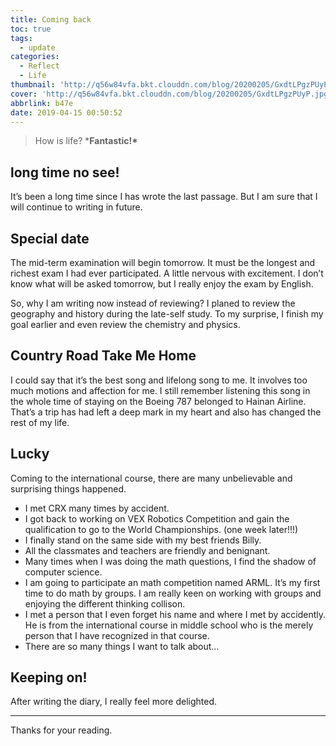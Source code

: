 ```yaml
---
title: Coming back
toc: true
tags:
  - update
categories:
  - Reflect
  - Life
thumbnail: 'http://q56w84vfa.bkt.clouddn.com/blog/20200205/GxdtLPgzPUyP.jpg'
cover: 'http://q56w84vfa.bkt.clouddn.com/blog/20200205/GxdtLPgzPUyP.jpg'
abbrlink: b47e
date: 2019-04-15 00:50:52
---
```


> How is life? ***Fantastic!\***

## long time no see!

It’s been a long time since I has wrote the last passage. But I am sure that I will continue to writing in future.

## Special date

The mid-term examination will begin tomorrow. It must be the longest and richest exam I had ever participated. A little nervous with excitement. I don’t know what will be asked tomorrow, but I really enjoy the exam by English.

So, why I am writing now instead of reviewing? I planed to review the geography and history during the late-self study. To my surprise, I finish my goal earlier and even review the chemistry and physics.

## Country Road Take Me Home

I could say that it’s the best song and lifelong song to me. It involves too much motions and affection for me. I still remember listening this song in the whole time of staying on the Boeing 787 belonged to Hainan Airline. That’s a trip has had left a deep mark in my heart and also has changed the rest of my life.

## Lucky

Coming to the international course, there are many unbelievable and surprising things happened.

- I met CRX many times by accident.
- I got back to working on VEX Robotics Competition and gain the qualification to go to the World Championships. (one week later!!!)
- I finally stand on the same side with my best friends Billy.
- All the classmates and teachers are friendly and benignant.
- Many times when I was doing the math questions, I find the shadow of computer science.
- I am going to participate an math competition named ARML. It’s my first time to do math by groups. I am really keen on working with groups and enjoying the different thinking collison.
- I met a person that I even forget his name and where I met by accidently. He is from the international course in middle school who is the merely person that I have recognized in that course.
- There are so many things I want to talk about…

## Keeping on!

After writing the diary, I really feel more delighted.

------

Thanks for your reading.